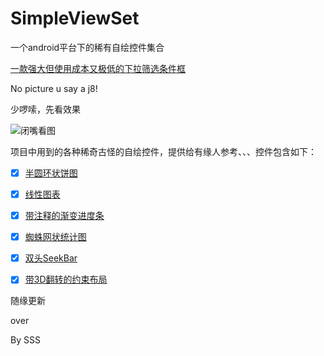 # SimpleViewSet
一个android平台下的稀有自绘控件集合

 [一款强大但使用成本又极低的下拉筛选条件框](https://github.com/michael007js/DropMenu)

No picture u say a j8!

少啰嗦，先看效果

![闭嘴看图](https://github.com/michael007js/SimpleViewSet/blob/master/app/demo/demo.gif "闭嘴看图")

项目中用到的各种稀奇古怪的自绘控件，提供给有缘人参考、、、控件包含如下：

- [x] [半圆环状饼图](https://github.com/michael007js/SimpleViewSet/blob/master/app/src/main/java/com/sss/michael/simpleview/view/SimpleHalfPieChart.java)
- [x] [线性图表](https://github.com/michael007js/SimpleViewSet/blob/master/app/src/main/java/com/sss/michael/simpleview/view/SimpleLinearChart.java)
- [x] [带注释的渐变进度条](https://github.com/michael007js/SimpleViewSet/blob/master/app/src/main/java/com/sss/michael/simpleview/view/SimpleProgressBar.java)
- [x] [蜘蛛网状统计图](https://github.com/michael007js/SimpleViewSet/blob/master/app/src/main/java/com/sss/michael/simpleview/view/SimpleSpiderView.java)
- [x] [双头SeekBar](https://github.com/michael007js/SimpleViewSet/blob/master/app/src/main/java/com/sss/michael/simpleview/view/SimpleDoubleSeekBar.java)
- [x] [带3D翻转的约束布局](https://github.com/michael007js/SimpleViewSet/blob/master/app/src/main/java/com/sss/michael/simpleview/view/SimpleRotatingView.java)


随缘更新 

 over

 By SSS





